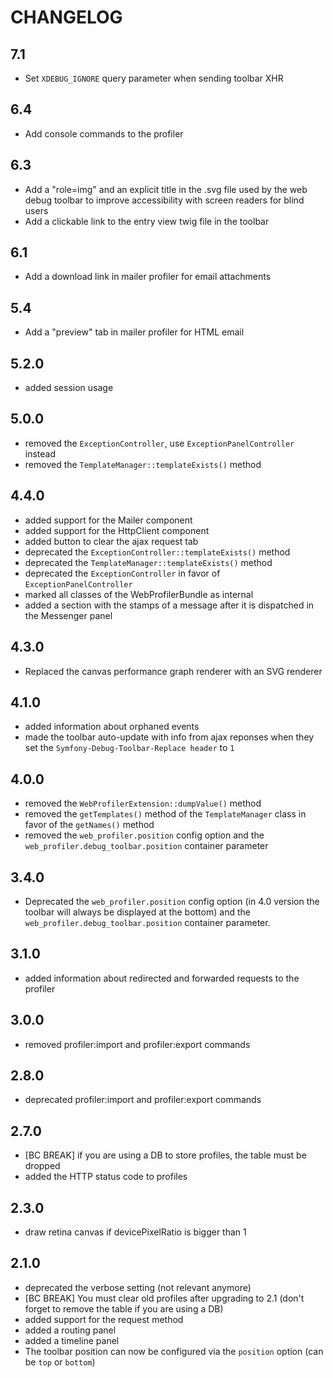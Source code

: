 CHANGELOG
=========

7.1
---

 * Set `XDEBUG_IGNORE` query parameter when sending toolbar XHR

6.4
---

 * Add console commands to the profiler

6.3
---

 * Add a "role=img" and an explicit title in the .svg file used by the web debug toolbar
   to improve accessibility with screen readers for blind users
 * Add a clickable link to the entry view twig file in the toolbar

6.1
---

 * Add a download link in mailer profiler for email attachments

5.4
---

 * Add a "preview" tab in mailer profiler for HTML email

5.2.0
-----

 * added session usage

5.0.0
-----

 * removed the `ExceptionController`, use `ExceptionPanelController` instead
 * removed the `TemplateManager::templateExists()` method

4.4.0
-----

 * added support for the Mailer component
 * added support for the HttpClient component
 * added button to clear the ajax request tab
 * deprecated the `ExceptionController::templateExists()` method
 * deprecated the `TemplateManager::templateExists()` method
 * deprecated the `ExceptionController` in favor of `ExceptionPanelController`
 * marked all classes of the WebProfilerBundle as internal
 * added a section with the stamps of a message after it is dispatched in the Messenger panel

4.3.0
-----

 * Replaced the canvas performance graph renderer with an SVG renderer

4.1.0
-----

 * added information about orphaned events
 * made the toolbar auto-update with info from ajax reponses when they set the
   `Symfony-Debug-Toolbar-Replace header` to `1`

4.0.0
-----

 * removed the `WebProfilerExtension::dumpValue()` method
 * removed the `getTemplates()` method of the `TemplateManager` class in favor of the ``getNames()`` method
 * removed the `web_profiler.position` config option and the
   `web_profiler.debug_toolbar.position` container parameter

3.4.0
-----

 * Deprecated the `web_profiler.position` config option (in 4.0 version the toolbar
   will always be displayed at the bottom) and the `web_profiler.debug_toolbar.position`
   container parameter.

3.1.0
-----

 * added information about redirected and forwarded requests to the profiler

3.0.0
-----

 * removed profiler:import and profiler:export commands

2.8.0
-----

 * deprecated profiler:import and profiler:export commands

2.7.0
-----

 * [BC BREAK] if you are using a DB to store profiles, the table must be dropped
 * added the HTTP status code to profiles

2.3.0
-----

 * draw retina canvas if devicePixelRatio is bigger than 1

2.1.0
-----

 * deprecated the verbose setting (not relevant anymore)
 * [BC BREAK] You must clear old profiles after upgrading to 2.1 (don't forget
   to remove the table if you are using a DB)
 * added support for the request method
 * added a routing panel
 * added a timeline panel
 * The toolbar position can now be configured via the `position` option (can
   be `top` or `bottom`)
